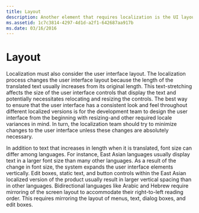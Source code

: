 ```yaml
---
title: Layout
description: Another element that requires localization is the UI layout.
ms.assetid: 1c7c3814-4297-4d1d-a2f1-642687aa917b
ms.date: 03/16/2016
---
```


# Layout

Localization must also consider the user interface layout.
The localization process changes the user interface layout because the length of the translated text usually increases from its original length.
This text-stretching affects the size of the user interface controls that display the text and potentially necessitates relocating and resizing the controls.
The best way to ensure that the user interface has a consistent look and feel throughout different localized versions is for the development team to design the user interface from the beginning with resizing-and other required locale variances in mind.
In turn, the localization team should try to minimize changes to the user interface unless these changes are absolutely necessary.

In addition to text that increases in length when it is translated, font size can differ among languages.
For instance, East Asian languages usually display text in a larger font size than many other languages.
As a result of the change in font size, the system expands the user interface elements vertically.
Edit boxes, static text, and button controls within the East Asian localized version of the product usually result in larger vertical spacing than in other languages.
Bidirectional languages like Arabic and Hebrew require mirroring of the screen layout to accommodate their right-to-left reading order.
This requires mirroring the layout of menus, text, dialog boxes, and edit boxes.
